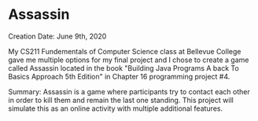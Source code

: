 # Assassin
Creation Date: June 9th, 2020

My CS211 Fundementals of Computer Science class at Bellevue College gave me multiple options for my final project and I chose to create a game called Assassin located in the book "Building Java Programs A back To Basics Approach 5th Edition" in Chapter 16 programming project #4. 

Summary: Assassin is a game where participants try to contact each other in order to kill them and remain the last one standing. This project will simulate this as an online activity with multiple additional features.
